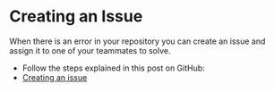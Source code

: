 # Creating an Issue
When there is an error in your repository you can create an issue and assign it to one of your teammates to solve. 

*	Follow the steps explained in this post on GitHub:
* [Creating an issue](https://help.github.com/en/articles/creating-an-issue)

